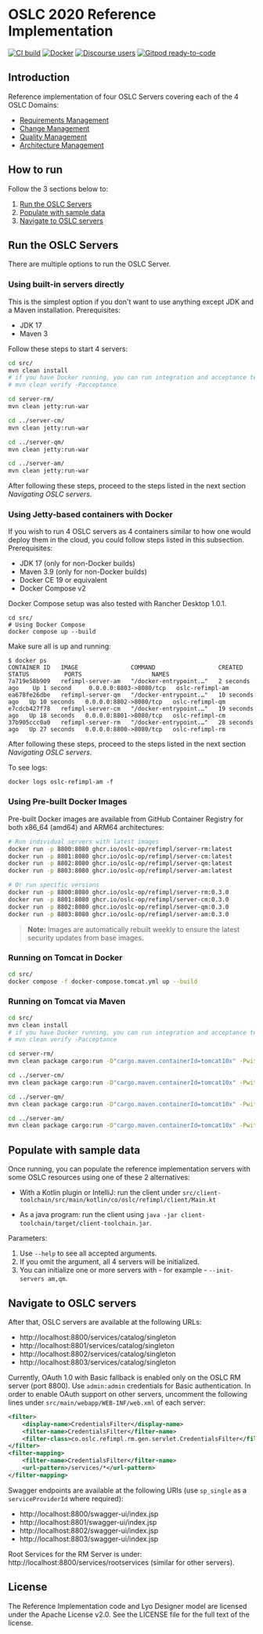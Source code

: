 
# OSLC 2020 Reference Implementation

[![CI build](https://github.com/oslc-op/refimpl/actions/workflows/maven.yml/badge.svg)](https://github.com/oslc-op/refimpl/actions/workflows/maven.yml)
[![Docker](https://github.com/oslc-op/refimpl/actions/workflows/docker.yml/badge.svg)](https://github.com/oslc-op/refimpl/actions/workflows/docker.yml)
[![Discourse users](https://img.shields.io/discourse/users?color=28bd84&server=https%3A%2F%2Fforum.open-services.net%2F)](https://forum.open-services.net/)
[![Gitpod ready-to-code](https://img.shields.io/badge/Gitpod-ready--to--code-blue?logo=gitpod)](https://gitpod.io/#https://github.com/oslc-op/refimpl)


## Introduction

Reference implementation of four OSLC Servers covering each of the 4 OSLC Domains:
* [Requirements Management](https://oslc-op.github.io/oslc-specs/specs/rm/requirements-management-spec.html)
* [Change Management](https://oslc-op.github.io/oslc-specs/specs/cm/change-mgt-spec.html)
* [Quality Management](https://oslc-op.github.io/oslc-specs/specs/qm/quality-management-spec.html)
* [Architecture Management](https://oslc-op.github.io/oslc-specs/specs/am/architecture-management-spec.html)

## How to run
Follow the 3 sections below to:

1. [Run the OSLC Servers](#run-the-oslc-servers)
1. [Populate with sample data](#populate-with-sample-data)
1. [Navigate to OSLC servers](#navigate-to-oslc-servers)

## Run the OSLC Servers
There are multiple options to run the OSLC Server.

### Using built-in servers directly

This is the simplest option if you don't want to use anything except JDK and a Maven installation. Prerequisites:

- JDK 17
- Maven 3

Follow these steps to start 4 servers:

```sh
cd src/
mvn clean install
# if you have Docker running, you can run integration and acceptance tests
# mvn clean verify -Pacceptance

cd server-rm/
mvn clean jetty:run-war

cd ../server-cm/
mvn clean jetty:run-war

cd ../server-qm/
mvn clean jetty:run-war

cd ../server-am/
mvn clean jetty:run-war
```

After following these steps, proceed to the steps listed in the next section _Navigating OSLC servers_.

### Using Jetty-based containers with Docker

If you wish to run 4 OSLC servers as 4 containers similar to how one would deploy them in the cloud, you could follow steps listed in this subsection. Prerequisites:

- JDK 17 (only for non-Docker builds)
- Maven 3.9 (only for non-Docker builds)
- Docker CE 19 or equivalent
- Docker Compose v2

Docker Compose setup was also tested with Rancher Desktop 1.0.1.

```
cd src/
# Using Docker Compose
docker compose up --build
```

Make sure all is up and running:

```
$ docker ps
CONTAINER ID   IMAGE               COMMAND                  CREATED          STATUS          PORTS                    NAMES
7a719e58b909   refimpl-server-am   "/docker-entrypoint.…"   2 seconds ago    Up 1 second     0.0.0.0:8803->8080/tcp   oslc-refimpl-am
ea678fe26dbe   refimpl-server-qm   "/docker-entrypoint.…"   10 seconds ago   Up 10 seconds   0.0.0.0:8802->8080/tcp   oslc-refimpl-qm
e7cdcb427f78   refimpl-server-cm   "/docker-entrypoint.…"   19 seconds ago   Up 18 seconds   0.0.0.0:8801->8080/tcp   oslc-refimpl-cm
37b905ccc0a0   refimpl-server-rm   "/docker-entrypoint.…"   28 seconds ago   Up 27 seconds   0.0.0.0:8800->8080/tcp   oslc-refimpl-rm
```

After following these steps, proceed to the steps listed in the next section _Navigating OSLC servers_.

To see logs:

    docker logs oslc-refimpl-am -f

### Using Pre-built Docker Images

Pre-built Docker images are available from GitHub Container Registry for both x86_64 (amd64) and ARM64 architectures:

```bash
# Run individual servers with latest images
docker run -p 8800:8080 ghcr.io/oslc-op/refimpl/server-rm:latest
docker run -p 8801:8080 ghcr.io/oslc-op/refimpl/server-cm:latest
docker run -p 8802:8080 ghcr.io/oslc-op/refimpl/server-qm:latest
docker run -p 8803:8080 ghcr.io/oslc-op/refimpl/server-am:latest

# Or run specific versions
docker run -p 8800:8080 ghcr.io/oslc-op/refimpl/server-rm:0.3.0
docker run -p 8801:8080 ghcr.io/oslc-op/refimpl/server-cm:0.3.0
docker run -p 8802:8080 ghcr.io/oslc-op/refimpl/server-qm:0.3.0
docker run -p 8803:8080 ghcr.io/oslc-op/refimpl/server-am:0.3.0
```

> **Note:** Images are automatically rebuilt weekly to ensure the latest security updates from base images.


### Running on Tomcat in Docker

```bash
cd src/
docker compose -f docker-compose.tomcat.yml up --build
```

### Running on Tomcat via Maven


```sh
cd src/
mvn clean install
# if you have Docker running, you can run integration and acceptance tests
# mvn clean verify -Pacceptance

cd server-rm/
mvn clean package cargo:run -D"cargo.maven.containerId=tomcat10x" -Pwith-jstl-impl

cd ../server-cm/
mvn clean package cargo:run -D"cargo.maven.containerId=tomcat10x" -Pwith-jstl-impl

cd ../server-qm/
mvn clean package cargo:run -D"cargo.maven.containerId=tomcat10x" -Pwith-jstl-impl

cd ../server-am/
mvn clean package cargo:run -D"cargo.maven.containerId=tomcat10x" -Pwith-jstl-impl

```
## Populate with sample data

Once running, you can populate the reference implementation servers with some OSLC resources using one of these 2 alternatives:

* With a Kotlin plugin or IntelliJ: run the client under `src/client-toolchain/src/main/kotlin/co/oslc/refimpl/client/Main.kt`

* As a java program: run the client using `java -jar client-toolchain/target/client-toolchain.jar`.

Parameters:
1. Use `--help` to see all accepted arguments.
1. If you omit the argument, all 4 servers will be initialized.
1. You can initialize one or more servers with - for example - `--init-servers am,qm`.

## Navigate to OSLC servers

After that, OSLC servers are available at the following URLs:

- http://localhost:8800/services/catalog/singleton
- http://localhost:8801/services/catalog/singleton
- http://localhost:8802/services/catalog/singleton
- http://localhost:8803/services/catalog/singleton

Currently, OAuth 1.0 with Basic fallback is enabled only on the OSLC RM server (port 8800). Use `admin:admin` credentials for Basic authentication. In order to enable OAuth support on other servers, uncomment the following lines under `src/main/webapp/WEB-INF/web.xml` of each server:

```xml
<filter>
    <display-name>CredentialsFilter</display-name>
    <filter-name>CredentialsFilter</filter-name>
    <filter-class>co.oslc.refimpl.rm.gen.servlet.CredentialsFilter</filter-class>
</filter>
<filter-mapping>
    <filter-name>CredentialsFilter</filter-name>
    <url-pattern>/services/*</url-pattern>
</filter-mapping>
```

Swagger endpoints are available at the following URIs (use `sp_single` as a `serviceProviderId` where required):

- http://localhost:8800/swagger-ui/index.jsp
- http://localhost:8801/swagger-ui/index.jsp
- http://localhost:8802/swagger-ui/index.jsp
- http://localhost:8803/swagger-ui/index.jsp


Root Services for the RM Server is under: http://localhost:8800/services/rootservices (similar for other servers).


## License

The Reference Implementation code and Lyo Designer model are licensed under the Apache License v2.0. See the LICENSE file for the full text of the license.
